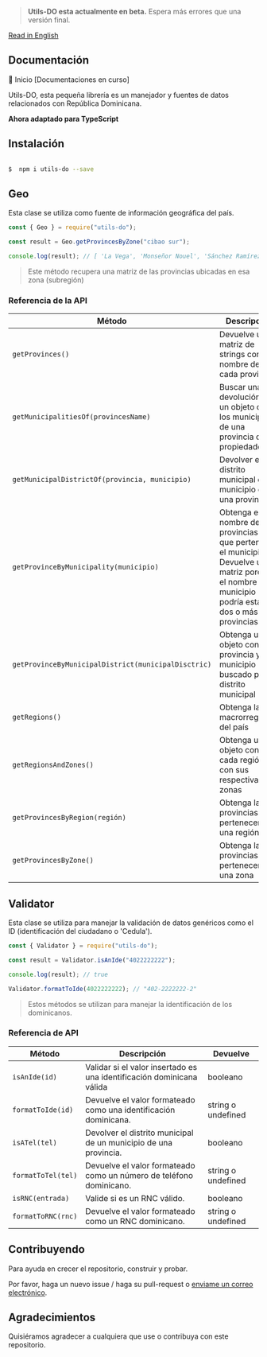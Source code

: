 > **Utils-DO esta actualmente en beta.** Espera más errores que una versión final.

[Read in English](https://github.com/ogaston/utils-do/blob/master/README.md)

## Documentación

🚀 Inicio [Documentaciones en curso]

Utils-DO, esta pequeña librería es un manejador y fuentes de datos relacionados con República Dominicana.

**Ahora adaptado para TypeScript**

## Instalación

```bash

$  npm i utils-do --save

```

## Geo

Esta clase se utiliza como fuente de información geográfica del país.

```javascript
const { Geo } = require("utils-do");

const result = Geo.getProvincesByZone("cibao sur");

console.log(result); // [ 'La Vega', 'Monseñor Nouel', 'Sánchez Ramírez' ]
```

> Este método recupera una matriz de las provincias ubicadas en esa zona (subregión)

### Referencia de la API

| Método                                              | Descripción                                                                                                                                                   | Devuelve                                 |
| --------------------------------------------------- | ------------------------------------------------------------------------------------------------------------------------------------------------------------- | ---------------------------------------- |
| `getProvinces()`                                    | Devuelve una matriz de strings con el nombre de cada provincia                                                                                                | string[]                                 |
| `getMunicipalitiesOf(provincesName)`                | Buscar una devolución de un objeto con los municipios de una provincia como propiedades                                                                       | objeto o undefined                       |
| `getMunicipalDistrictOf(provincia, municipio)`      | Devolver el distrito municipal de un municipio de una provincia                                                                                               | string[] o undefined                     |
| `getProvinceByMunicipality(municipio)`              | Obtenga el nombre de las provincias a las que pertenece el municipio. Devuelve una matriz porque el nombre del municipio podría estar en dos o más provincias | string[]                                 |
| `getProvinceByMunicipalDistrict(municipalDisctric)` | Obtenga un objeto con la provincia y el municipio buscado por el distrito municipal                                                                           | {provincia: string, municipio: string}[] |
| `getRegions()`                                      | Obtenga las macrorregiones del país                                                                                                                           | string[]                                 |
| `getRegionsAndZones()`                              | Obtenga un objeto con cada región con sus respectivas zonas                                                                                                   | {[región]: string[]}[]                   |
| `getProvincesByRegion(región)`                      | Obtenga las provincias que pertenecen a una región                                                                                                            | string[]                                 |
| `getProvincesByZone()`                              | Obtenga las provincias que pertenecen a una zona                                                                                                              | string[]                                 |

## Validator

Esta clase se utiliza para manejar la validación de datos genéricos como el ID (identificación del ciudadano o 'Cedula').

```javascript
const { Validator } = require("utils-do");

const result = Validator.isAnIde("4022222222");

console.log(result); // true

Validator.formatToIde(4022222222); // "402-2222222-2"
```

> Estos métodos se utilizan para manejar la identificación de los dominicanos.

### Referencia de API

| Método             | Descripción                                                           | Devuelve           |
| ------------------ | --------------------------------------------------------------------- | ------------------ |
| `isAnIde(id)`      | Validar si el valor insertado es una identificación dominicana válida | booleano           |
| `formatToIde(id)`  | Devuelve el valor formateado como una identificación dominicana.      | string o undefined |
| `isATel(tel)`      | Devolver el distrito municipal de un municipio de una provincia.      | booleano           |
| `formatToTel(tel)` | Devuelve el valor formateado como un número de teléfono dominicano.   | string o undefined |
| `isRNC(entrada)`   | Valide si es un RNC válido.                                           | booleano           |
| `formatToRNC(rnc)` | Devuelve el valor formateado como un RNC dominicano.                  | string o undefined |

## Contribuyendo

Para ayuda en crecer el repositorio, construir y probar.

Por favor, haga un nuevo issue / haga su pull-request o [enviame un correo electrónico](mailto:omar.gaston.c@gmail.com).

## Agradecimientos

Quisiéramos agradecer a cualquiera que use o contribuya con este repositorio.
